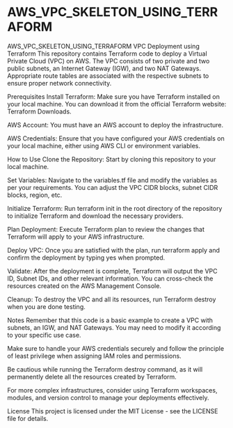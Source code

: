 # AWS_VPC_SKELETON_USING_TERRAFORM
AWS_VPC_SKELETON_USING_TERRAFORM
VPC Deployment using Terraform
This repository contains Terraform code to deploy a Virtual Private Cloud (VPC) on AWS. The VPC consists of two private and two public subnets, an Internet Gateway (IGW), and two NAT Gateways. Appropriate route tables are associated with the respective subnets to ensure proper network connectivity.

Prerequisites
Install Terraform: Make sure you have Terraform installed on your local machine. You can download it from the official Terraform website: Terraform Downloads.

AWS Account: You must have an AWS account to deploy the infrastructure.

AWS Credentials: Ensure that you have configured your AWS credentials on your local machine, either using AWS CLI or environment variables.

How to Use
Clone the Repository: Start by cloning this repository to your local machine.

Set Variables: Navigate to the variables.tf file and modify the variables as per your requirements. You can adjust the VPC CIDR blocks, subnet CIDR blocks, region, etc.

Initialize Terraform: Run terraform init in the root directory of the repository to initialize Terraform and download the necessary providers.

Plan Deployment: Execute Terraform plan to review the changes that Terraform will apply to your AWS infrastructure.

Deploy VPC: Once you are satisfied with the plan, run terraform apply and confirm the deployment by typing yes when prompted.

Validate: After the deployment is complete, Terraform will output the VPC ID, Subnet IDs, and other relevant information. You can cross-check the resources created on the AWS Management Console.

Cleanup: To destroy the VPC and all its resources, run Terraform destroy when you are done testing.

Notes
Remember that this code is a basic example to create a VPC with subnets, an IGW, and NAT Gateways. You may need to modify it according to your specific use case.

Make sure to handle your AWS credentials securely and follow the principle of least privilege when assigning IAM roles and permissions.

Be cautious while running the Terraform destroy command, as it will permanently delete all the resources created by Terraform.

For more complex infrastructures, consider using Terraform workspaces, modules, and version control to manage your deployments effectively.

License
This project is licensed under the MIT License - see the LICENSE file for details.







